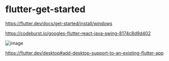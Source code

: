 # flutter-get-started

https://flutter.dev/docs/get-started/install/windows

https://codeburst.io/googles-flutter-react-java-swing-8174c8d9d402

![image](https://user-images.githubusercontent.com/12021775/139618229-0fbb6cc6-b514-408a-a5b9-1c136d24a59c.png)

https://flutter.dev/desktop#add-desktop-support-to-an-existing-flutter-app
